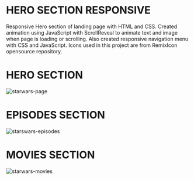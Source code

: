 # HERO SECTION RESPONSIVE
Responsive Hero section of landing page with HTML and CSS.
Created animation using JavaScript with ScrollReveal to animate text and image when page is loading or scrolling.
Also created responsive navigation menu with CSS and JavaScript.
Icons used in this project are from RemixIcon opensource repository.

# HERO SECTION
![starwars-page](https://github.com/user-attachments/assets/769f195a-9eb7-4f7b-a524-a5d38a3e4a6b)

# EPISODES SECTION
![starswars-episodes](https://github.com/user-attachments/assets/c10ab5f6-6b7e-48eb-bbd1-5d2dd5e1374a)

# MOVIES SECTION
![starwars-movies](https://github.com/user-attachments/assets/b5fb3f0a-c998-4034-8a9d-c61d8393a186)


